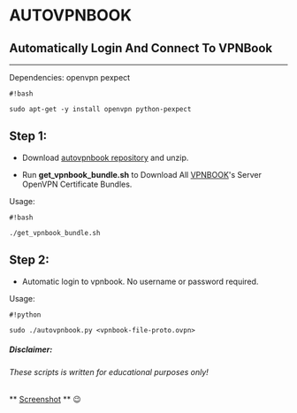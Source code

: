 # AUTOVPNBOOK #
## Automatically Login And Connect To VPNBook ##
***



Dependencies:
openvpn pexpect
```
#!bash

sudo apt-get -y install openvpn python-pexpect
```


## Step 1: ##
* Download [autovpnbook repository](https://bitbucket.org/ruped24/autovpnbook/get/46b759055406.zip) and unzip.

* Run **get_vpnbook_bundle.sh** to Download All [VPNBOOK](https://www.vpnbook.com/freevpn)'s Server OpenVPN Certificate Bundles.
 
 

Usage: 
```
#!bash

./get_vpnbook_bundle.sh
```


## Step 2: ##
* Automatic login to vpnbook. No username or password required.



Usage: 
```
#!python

sudo ./autovpnbook.py <vpnbook-file-proto.ovpn>
```

##### Disclaimer: ######

###### These scripts is written for educational purposes only!

** [Screenshot](https://drive.google.com/open?id=0B79r4wTVj-CZMlBhTnRwTUxUdDA) ** :wink: